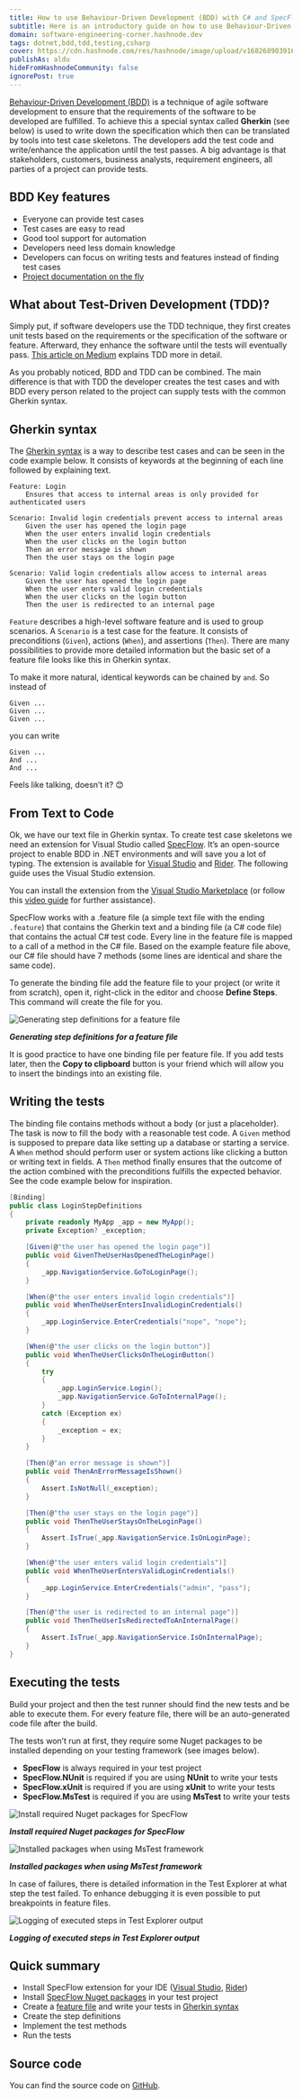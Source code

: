 ```yaml
---
title: How to use Behaviour-Driven Development (BDD) with C# and SpecFlow
subtitle: Here is an introductory guide on how to use Behaviour-Driven Development (BDD) with C# and SpecFlow in a .NET application.
domain: software-engineering-corner.hashnode.dev
tags: dotnet,bdd,tdd,testing,csharp
cover: https://cdn.hashnode.com/res/hashnode/image/upload/v1682689039164/_2bkGoHwv.webp?auto=format
publishAs: aldu
hideFromHashnodeCommunity: false
ignorePost: true
---
```


[Behaviour-Driven Development (BDD)](https://en.wikipedia.org/wiki/Behavior-driven_development) is a technique of agile software development to ensure that the requirements of the software to be developed are fulfilled. To achieve this a special syntax called **Gherkin** (see below) is used to write down the specification which then can be translated by tools into test case skeletons. The developers add the test code and write/enhance the application until the test passes.
A big advantage is that stakeholders, customers, business analysts, requirement engineers, all parties of a project can provide tests.

## BDD Key features

- Everyone can provide test cases
- Test cases are easy to read
- Good tool support for automation
- Developers need less domain knowledge
- Developers can focus on writing tests and features instead of finding test cases
- [Project documentation on the fly](https://docs.specflow.org/projects/specflow-livingdoc/en/latest/)

## What about Test-Driven Development (TDD)?

Simply put, if software developers use the TDD technique, they first creates unit tests based on the requirements or the specification of the software or feature. Afterward, they enhance the software until the tests will eventually pass. [This article on Medium](https://medium.com/geekculture/test-driven-development-that-every-developer-should-know-about-with-example-c5f68af547a6) explains TDD more in detail.

As you probably noticed, BDD and TDD can be combined. The main difference is that with TDD the developer creates the test cases and with BDD every person related to the project can supply tests with the common Gherkin syntax.

## Gherkin syntax
The [Gherkin syntax](https://cucumber.io/docs/gherkin/reference/) is a way to describe test cases and can be seen in the code example below. It consists of keywords at the beginning of each line followed by explaining text.

```
Feature: Login
    Ensures that access to internal areas is only provided for authenticated users
    
Scenario: Invalid login credentials prevent access to internal areas
    Given the user has opened the login page
    When the user enters invalid login credentials
    When the user clicks on the login button
    Then an error message is shown
    Then the user stays on the login page
    
Scenario: Valid login credentials allow access to internal areas
    Given the user has opened the login page
    When the user enters valid login credentials
    When the user clicks on the login button
    Then the user is redirected to an internal page
```

`Feature` describes a high-level software feature and is used to group scenarios. A `Scenario` is a test case for the feature. It consists of preconditions (`Given`), actions (`When`), and assertions (`Then`). There are many possibilities to provide more detailed information but the basic set of a feature file looks like this in Gherkin syntax.

To make it more natural, identical keywords can be chained by `and`. So instead of

```
Given ...
Given ...
Given ...
```

you can write

```
Given ...
And ...
And ...
```

Feels like talking, doesn’t it? 😊

## From Text to Code

Ok, we have our text file in Gherkin syntax. To create test case skeletons we need an extension for Visual Studio called [SpecFlow](https://specflow.org/). It’s an open-source project to enable BDD in .NET environments and will save you a lot of typing. The extension is available for [Visual Studio](https://marketplace.visualstudio.com/search?term=specflow&target=VS&category=All%20categories&vsVersion=&sortBy=Relevance) and [Rider](https://plugins.jetbrains.com/plugin/15957-specflow-for-rider). The following guide uses the Visual Studio extension.

You can install the extension from the [Visual Studio Marketplace](https://marketplace.visualstudio.com/search?term=specflow&target=VS&category=All%20categories&vsVersion=&sortBy=Relevance) (or follow this [video guide](https://docs.specflow.org/projects/getting-started/en/latest/GettingStarted/Step1.html) for further assistance).

SpecFlow works with a .feature file (a simple text file with the ending `.feature`) that contains the Gherkin text and a binding file (a C# code file) that contains the actual C# test code. Every line in the feature file is mapped to a call of a method in the C# file. Based on the example feature file above, our C# file should have 7 methods (some lines are identical and share the same code).

To generate the binding file add the feature file to your project (or write it from scratch), open it, right-click in the editor and choose **Define Steps**. This command will create the file for you.

![Generating step definitions for a feature file](https://cdn.hashnode.com/res/hashnode/image/upload/v1682673140883/1FwNlUtLx.webp?auto=format)

***Generating step definitions for a feature file***

It is good practice to have one binding file per feature file. If you add tests later, then the **Copy to clipboard** button is your friend which will allow you to insert the bindings into an existing file.

## Writing the tests

The binding file contains methods without a body (or just a placeholder). The task is now to fill the body with a reasonable test code.
A `Given` method is supposed to prepare data like setting up a database or starting a service. A `When` method should perform user or system actions like clicking a button or writing text in fields. A `Then` method finally ensures that the outcome of the action combined with the preconditions fulfills the expected behavior. See the code example below for inspiration.

```csharp
[Binding]
public class LoginStepDefinitions
{
    private readonly MyApp _app = new MyApp();
    private Exception? _exception;

    [Given(@"the user has opened the login page")]
    public void GivenTheUserHasOpenedTheLoginPage()
    {
        _app.NavigationService.GoToLoginPage();
    }

    [When(@"the user enters invalid login credentials")]
    public void WhenTheUserEntersInvalidLoginCredentials()
    {
        _app.LoginService.EnterCredentials("nope", "nope");
    }

    [When(@"the user clicks on the login button")]
    public void WhenTheUserClicksOnTheLoginButton()
    {
        try
        {
            _app.LoginService.Login();
            _app.NavigationService.GoToInternalPage();
        }
        catch (Exception ex)
        {
            _exception = ex;
        }
    }

    [Then(@"an error message is shown")]
    public void ThenAnErrorMessageIsShown()
    {
        Assert.IsNotNull(_exception);
    }

    [Then(@"the user stays on the login page")]
    public void ThenTheUserStaysOnTheLoginPage()
    {
        Assert.IsTrue(_app.NavigationService.IsOnLoginPage);
    }

    [When(@"the user enters valid login credentials")]
    public void WhenTheUserEntersValidLoginCredentials()
    {
        _app.LoginService.EnterCredentials("admin", "pass");
    }

    [Then(@"the user is redirected to an internal page")]
    public void ThenTheUserIsRedirectedToAnInternalPage()
    {
        Assert.IsTrue(_app.NavigationService.IsOnInternalPage);
    }
}
```

## Executing the tests

Build your project and then the test runner should find the new tests and be able to execute them. For every feature file, there will be an auto-generated code file after the build.

The tests won’t run at first, they require some Nuget packages to be installed depending on your testing framework (see images below).

- **SpecFlow** is always required in your test project
- **SpecFlow.NUnit** is required if you are using **NUnit** to write your tests
- **SpecFlow.xUnit** is required if you are using **xUnit** to write your tests
- **SpecFlow.MsTest** is required if you are using **MsTest** to write your tests

![Install required Nuget packages for SpecFlow](https://cdn.hashnode.com/res/hashnode/image/upload/v1682673285994/YjoF6PBZj.webp?auto=format)

***Install required Nuget packages for SpecFlow***

![Installed packages when using MsTest framework](https://cdn.hashnode.com/res/hashnode/image/upload/v1682673337404/xEp9-lwBx.webp?auto=format)

***Installed packages when using MsTest framework***

In case of failures, there is detailed information in the Test Explorer at what step the test failed. To enhance debugging it is even possible to put breakpoints in feature files.

![Logging of executed steps in Test Explorer output](https://cdn.hashnode.com/res/hashnode/image/upload/v1682673390118/KYEv1olAk.webp?auto=format)

***Logging of executed steps in Test Explorer output***

## Quick summary

- Install SpecFlow extension for your IDE ([Visual Studio](https://marketplace.visualstudio.com/items?itemName=TechTalkSpecFlowTeam.SpecFlowForVisualStudio), [Rider](https://plugins.jetbrains.com/plugin/15957-specflow-for-rider/))
- Install [SpecFlow Nuget packages](https://www.nuget.org/packages?q=SpecFlow) in your test project
- Create a [feature file](https://specflow.org/learn/feature-files/) and write your tests in [Gherkin syntax](https://specflow.org/learn/gherkin/)
- Create the step definitions
- Implement the test methods
- Run the tests

## Source code

You can find the source code on [GitHub](https://github.com/xeladu/net_bdd).